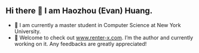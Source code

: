 ## Hi there 👋 I am Haozhou (Evan) Huang. 
- 🌱 I am currently a master student in Computer Science at New York University.
- 🔭 Welcome to check out www.renter-x.com. I’m the author and currently working on it. Any feedbacks are greatly appreciated! 
<!--
**EV9H/EV9H** is a ✨ _special_ ✨ repository because its `README.md` (this file) appears on your GitHub profile.

Here are some ideas to get you started:

- 🔭 I’m currently working on ...
- 🌱 I’m currently learning ...
- 👯 I’m looking to collaborate on ...
- 🤔 I’m looking for help with ...
- 💬 Ask me about ...
- 📫 How to reach me: ...
- 😄 Pronouns: ...
- ⚡ Fun fact: ...
-->
